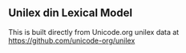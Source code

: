 Unilex din Lexical Model
----------------------

This is built directly from Unicode.org unilex data at
https://github.com/unicode-org/unilex
